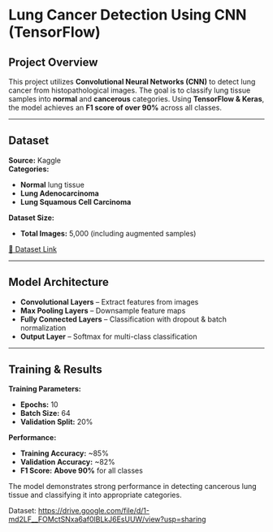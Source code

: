 # **Lung Cancer Detection Using CNN (TensorFlow)**  

## **Project Overview**  
This project utilizes **Convolutional Neural Networks (CNN)** to detect lung cancer from histopathological images. The goal is to classify lung tissue samples into **normal** and **cancerous** categories. Using **TensorFlow & Keras**, the model achieves an **F1 score of over 90%** across all classes.  

---  

## **Dataset**  
**Source:** Kaggle  
**Categories:**  
- **Normal** lung tissue  
- **Lung Adenocarcinoma**  
- **Lung Squamous Cell Carcinoma**  

**Dataset Size:**  
- **Total Images:** 5,000 (including augmented samples)  

[🔗 Dataset Link](https://drive.google.com/file/d/1-md2LF__FOMctSNxa6af0lBLkJ6EsUUW/view?usp=sharing)  

---  

## **Model Architecture**  
- **Convolutional Layers** – Extract features from images  
- **Max Pooling Layers** – Downsample feature maps  
- **Fully Connected Layers** – Classification with dropout & batch normalization  
- **Output Layer** – Softmax for multi-class classification  

---  

## **Training & Results**  
**Training Parameters:**  
- **Epochs:** 10  
- **Batch Size:** 64  
- **Validation Split:** 20%  

**Performance:**  
- **Training Accuracy:** ~85%  
- **Validation Accuracy:** ~82%  
- **F1 Score:** **Above 90%** for all classes  

The model demonstrates strong performance in detecting cancerous lung tissue and classifying it into appropriate categories.  

Dataset: https://drive.google.com/file/d/1-md2LF__FOMctSNxa6af0lBLkJ6EsUUW/view?usp=sharing



